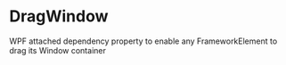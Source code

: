 # DragWindow
WPF attached dependency property to enable any FrameworkElement to drag its Window container
